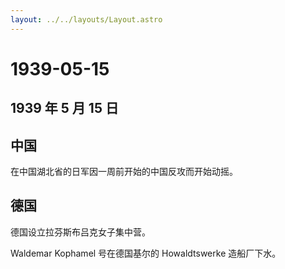 ```yaml
---
layout: ../../layouts/Layout.astro
---
```


# 1939-05-15

## 1939 年 5 月 15 日

## 中国

在中国湖北省的日军因一周前开始的中国反攻而开始动摇。

## 德国

德国设立拉芬斯布吕克女子集中营。

Waldemar Kophamel 号在德国基尔的 Howaldtswerke 造船厂下水。
